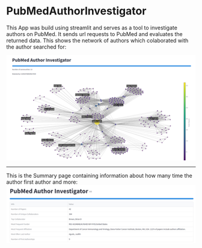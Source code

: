 # PubMedAuthorInvestigator

This App was build using streamlit and serves as a tool to investigate authors on PubMed. It sends url requests to PubMed and evaluates the returned data. This shows the network of authors which colaborated with the author searched for:

![Network](Network.png)

---

This is the Summary page containing information about how many time the author first author and more:
![Summary](Summary.png)